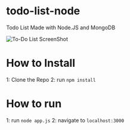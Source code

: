 # todo-list-node
Todo List Made with Node.JS and MongoDB

![To-Do List ScreenShot](https://snipboard.io/iv76Sh.jpg)

# How to Install
1: Clone the Repo
2: run `npm install`

# How to run
1: run `node app.js`
2: navigate to `localhost:3000`
